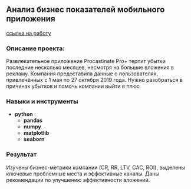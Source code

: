 ## Анализ бизнес показателей мобильного приложения

[ссылка на работу](https://github.com/Radikdpm55/Projects/blob/main/Unit%20Economic/%D0%90%D0%BD%D0%B0%D0%BB%D0%B8%D0%B7%20%D0%B1%D0%B8%D0%B7%D0%BD%D0%B5%D1%81%20%D0%BF%D0%BE%D0%BA%D0%B0%D0%B7%D0%B0%D1%82%D0%B5%D0%BB%D0%B5%D0%B9.ipynb)

### Описание проекта:

Развлекательное приложение Procastinate Pro+ терпит убытки последние несколько месяцев, несмотря на большие вложения в рекламу. Компания предоставила данные о пользователях, привлечённых с 1 мая по 27 октября 2019 года. Нужно разобраться в причинах убытков и помочь компании выйти в плюс

### Навыки и инструменты

- **python** :
    - **pandas**
    - **numpy**
    - **matplotlib**
    - **seaborn**


### Результат

Изучены бизнес-метрики компании (CR, RR, LTV, CAC, ROI), выделены ключевые проблемные места и эффективные каналы. Даны рекомендации по улучшению эффективности вложений.
